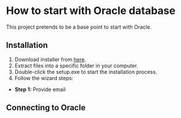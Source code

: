 # How to start with Oracle database
This project pretends to be a base point to start with Oracle.


## Installation
1. Download installer from [here](https://www.oracle.com/database/technologies/oracle-database-software-downloads.html).
2. Extract files into a specific folder in your computer.
3. Double-click the setup.exe to start the installation process.
4. Follow the wizard steps:
  - **Step 1:** Provide email

## Connecting to Oracle

